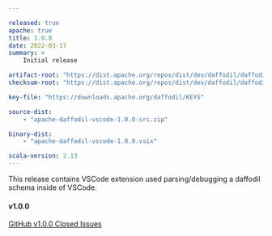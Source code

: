 ```yaml
---

released: true
apache: true
title: 1.0.0
date: 2022-03-17
summary: >
    Initial release

artifact-root: "https://dist.apache.org/repos/dist/dev/daffodil/daffodil-vscode/1.0.0-rc2/"
checksum-root: "https://dist.apache.org/repos/dist/dev/daffodil/daffodil-vscode/1.0.0-rc2/"

key-file: "https://downloads.apache.org/daffodil/KEYS"

source-dist:
    - "apache-daffodil-vscode-1.0.0-src.zip"

binary-dist:
    - "apache-daffodil-vscode-1.0.0.vsix"

scala-version: 2.13
---
```


This release contains VSCode extension used parsing/debugging a daffodil schema inside of VSCode.

#### v1.0.0

[GitHub v1.0.0 Closed Issues](https://github.com/apache/daffodil-vscode/issues?q=is%3Aissue+is%3Aclosed)
